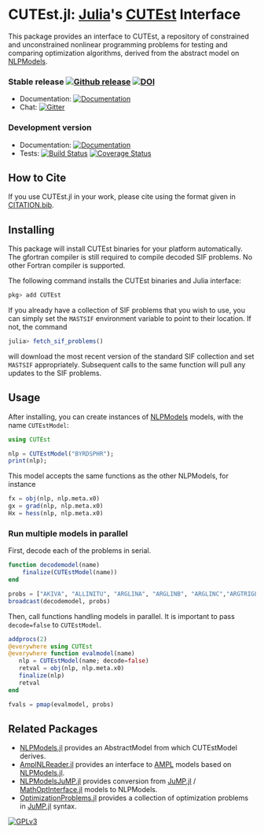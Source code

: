 # CUTEst.jl: [Julia](http://julialang.org)'s [CUTEst](https://github.com/ralna/CUTEst/wiki) Interface

This package provides an interface to CUTEst, a repository of
constrained and unconstrained nonlinear programming problems for testing and
comparing optimization algorithms, derived from the abstract model on
[NLPModels](https://github.com/JuliaSmoothOptimizers/NLPModels.jl).

### Stable release [![Github release](https://img.shields.io/github/release/JuliaSmoothOptimizers/CUTEst.jl.svg)](https://github.com/JuliaSmoothOptimizers/CUTEst.jl/releases/latest) [![DOI](https://zenodo.org/badge/30661559.svg)](https://zenodo.org/badge/latestdoi/30661559)

- Documentation: [![Documentation](https://img.shields.io/badge/docs-stable-blue.svg)](https://JuliaSmoothOptimizers.github.io/CUTEst.jl/stable)
- Chat: [![Gitter](https://img.shields.io/gitter/room/JuliaSmoothOptimizers/JuliaSmoothOptimizers.svg)](https://gitter.im/JuliaSmoothOptimizers/JuliaSmoothOptimizers)

### Development version

- Documentation: [![Documentation](https://img.shields.io/badge/docs-latest-blue.svg)](https://JuliaSmoothOptimizers.github.io/CUTEst.jl/latest)
- Tests:
[![Build Status](https://travis-ci.org/JuliaSmoothOptimizers/CUTEst.jl.svg?branch=master)](https://travis-ci.org/JuliaSmoothOptimizers/CUTEst.jl)
[![Coverage Status](https://coveralls.io/repos/JuliaSmoothOptimizers/CUTEst.jl/badge.svg?branch=master)](https://coveralls.io/r/JuliaSmoothOptimizers/CUTEst.jl?branch=master)

## How to Cite

If you use CUTEst.jl in your work, please cite using the format given in [CITATION.bib](https://github.com/JuliaSmoothOptimizers/CUTEst.jl/blob/master/CITATION.bib).

## Installing

This package will install CUTEst binaries for your platform automatically.
The gfortran compiler is still required to compile decoded SIF problems.
No other Fortran compiler is supported.

The following command installs the CUTEst binaries and Julia interface:
````JULIA
pkg> add CUTEst
````

If you already have a collection of SIF problems that you wish to use, you can simply set the `MASTSIF` environment variable to point to their location.
If not, the command
```julia
julia> fetch_sif_problems()
```
will download the most recent version of the standard SIF collection and set `MASTSIF` appropriately.
Subsequent calls to the same function will pull any updates to the SIF problems.

## Usage

After installing, you can create instances of
[NLPModels](https://github.com/JuliaSmoothOptimizers/NLPModels.jl) models, with
the name `CUTEstModel`:

```jl
using CUTEst

nlp = CUTEstModel("BYRDSPHR");
print(nlp);
```

This model accepts the same functions as the other NLPModels, for instance

```jl
fx = obj(nlp, nlp.meta.x0)
gx = grad(nlp, nlp.meta.x0)
Hx = hess(nlp, nlp.meta.x0)
```

### Run multiple models in parallel

First, decode each of the problems in serial.

```jl
function decodemodel(name)
    finalize(CUTEstModel(name))
end

probs = ["AKIVA", "ALLINITU", "ARGLINA", "ARGLINB", "ARGLINC","ARGTRIGLS", "ARWHEAD"]
broadcast(decodemodel, probs)
```

Then, call functions handling models in parallel. It is important to pass `decode=false` to `CUTEstModel`.

```jl
addprocs(2)
@everywhere using CUTEst
@everywhere function evalmodel(name)
   nlp = CUTEstModel(name; decode=false)
   retval = obj(nlp, nlp.meta.x0)
   finalize(nlp)
   retval
end

fvals = pmap(evalmodel, probs)
```

## Related Packages

- [NLPModels.jl](https://github.com/JuliaSmoothOptimizers/NLPModels.jl) provides an
  AbstractModel from which CUTEstModel derives.
- [AmplNLReader.jl](https://github.com/JuliaSmoothOptimizers/AmplNLReader.jl)
  provides an interface to [AMPL](http://www.ampl.com) models based on
  [NLPModels.jl](https://github.com/JuliaSmoothOptimizers/NLPModels.jl).
- [NLPModelsJuMP.jl](https://github.com/JuliaSmoothOptimizers/NLPModelsJuMP.jl.git)
  provides conversion from [JuMP.jl](https://github.com/jump-dev/JuMP.jl) / [MathOptInterface.jl](https://github.com/jump-dev/MathOptInterface.jl) models to NLPModels.
- [OptimizationProblems.jl](https://github.com/JuliaSmoothOptimizers/OptimizationProblems.jl)
  provides a collection of optimization problems in
  [JuMP.jl](https://github.com/jump-dev/JuMP.jl) syntax.

[![GPLv3](http://www.gnu.org/graphics/lgplv3-88x31.png)](http://www.gnu.org/licenses/lgpl.html "LGPLv3")

